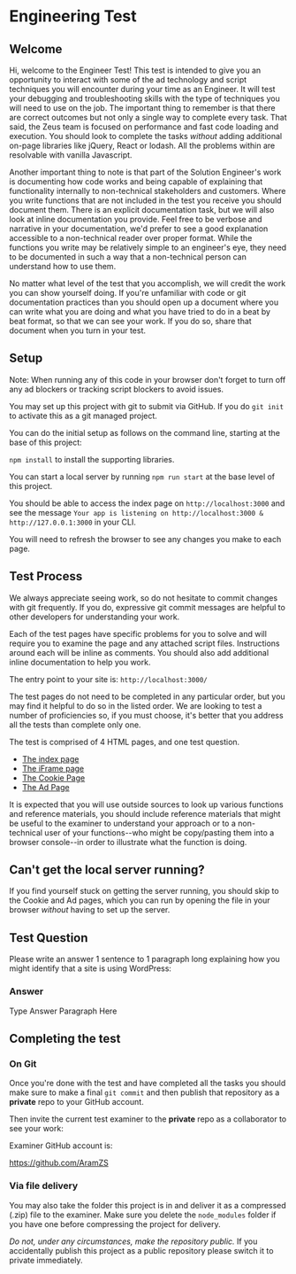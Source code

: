 # Engineering Test

## Welcome

Hi, welcome to the Engineer Test! This test is intended to give you an opportunity to interact with some of the ad technology and script techniques you will encounter during your time as an Engineer. It will test your debugging and troubleshooting skills with the type of techniques you will need to use on the job. The important thing to remember is that there are correct outcomes but not only a single way to complete every task. That said, the Zeus team is focused on performance and fast code loading and execution. You should look to complete the tasks *without* adding additional on-page libraries like jQuery, React or lodash. All the problems within are resolvable with vanilla Javascript.

Another important thing to note is that part of the Solution Engineer's work is documenting how code works and being capable of explaining that functionality internally to non-technical stakeholders and customers. Where you write functions that are not included in the test you receive you should document them. There is an explicit documentation task, but we will also look at inline documentation you provide. Feel free to be verbose and narrative in your documentation, we'd prefer to see a good explanation accessible to a non-technical reader over proper format. While the functions you write may be relatively simple to an engineer's eye, they need to be documented in such a way that a non-technical person can understand how to use them.

No matter what level of the test that you accomplish, we will credit the work you can show yourself doing. If you're unfamiliar with code or git documentation practices than you should open up a document where you can write what you are doing and what you have tried to do in a beat by beat format, so that we can see your work. If you do so, share that document when you turn in your test.

## Setup

Note: When running any of this code in your browser don't forget to turn off any ad blockers or tracking script blockers to avoid issues.

You may set up this project with git to submit via GitHub. If you do `git init` to activate this as a git managed project.

You can do the initial setup as follows on the command line, starting at the base of this project:

`npm install` to install the supporting libraries.

You can start a local server by running `npm run start` at the base level of this project.

You should be able to access the index page on `http://localhost:3000` and see the message `Your app is listening on http://localhost:3000 & http://127.0.0.1:3000` in your CLI.

You will need to refresh the browser to see any changes you make to each page.

## Test Process

We always appreciate seeing work, so do not hesitate to commit changes with git frequently. If you do, expressive git commit messages are helpful to other developers for understanding your work.

Each of the test pages have specific problems for you to solve and will require you to examine the page and any attached script files. Instructions around each will be inline as comments. You should also add additional inline documentation to help you work.

The entry point to your site is: `http://localhost:3000/`

The test pages do not need to be completed in any particular order, but you may find it helpful to do so in the listed order. We are looking to test a number of proficiencies so, if you must choose, it's better that you address all the tests than complete only one.

The test is comprised of 4 HTML pages, and one test question.

- [The index page](http://localhost:3000/)
- [The iFrame page](http://localhost:3000/frame-page)
- [The Cookie Page](http://localhost:3000/cookie.html)
- [The Ad Page](http://localhost:3000/ad-page)

It is expected that you will use outside sources to look up various functions and reference materials, you should include reference materials that might be useful to the examiner to understand your approach or to a non-technical user of your functions--who might be copy/pasting them into a browser console--in order to illustrate what the function is doing.

## Can't get the local server running?

If you find yourself stuck on getting the server running, you should skip to the Cookie and Ad pages, which you can run by opening the file in your browser *without* having to set up the server.

## Test Question

Please write an answer 1 sentence to 1 paragraph long explaining how you might identify that a site is using WordPress:

### Answer

Type Answer Paragraph Here

## Completing the test

### On Git

Once you're done with the test and have completed all the tasks you should make sure to make a final `git commit` and then publish that repository as a **private** repo to your GitHub account.

Then invite the current test examiner to the **private** repo as a collaborator to see your work:

Examiner GitHub account is:

https://github.com/AramZS

### Via file delivery

You may also take the folder this project is in and deliver it as a compressed (.zip) file to the examiner. Make sure you delete the `node_modules` folder if you have one before compressing the project for delivery.

_Do not, under any circumstances, make the repository public._ If you accidentally publish this project as a public repository please switch it to private immediately.

